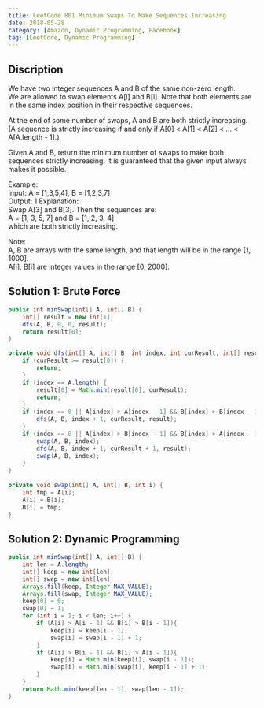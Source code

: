 ```yaml
---
title: LeetCode 801 Minimum Swaps To Make Sequences Increasing
date: 2018-05-28
category: [Amazon, Dynamic Programming, Facebook]
tag: [LeetCode, Dynamic Programming]
---
```


## Discription
We have two integer sequences A and B of the same non-zero length.  
We are allowed to swap elements A[i] and B[i].  Note that both elements are in the same index position in their respective sequences.  

At the end of some number of swaps, A and B are both strictly increasing.  (A sequence is strictly increasing if and only if A[0] < A[1] < A[2] < ... < A[A.length - 1].)  

Given A and B, return the minimum number of swaps to make both sequences strictly increasing.  It is guaranteed that the given input always makes it possible.  

Example:  
Input: A = [1,3,5,4], B = [1,2,3,7]  
Output: 1 
Explanation:   
Swap A[3] and B[3].  Then the sequences are:  
A = [1, 3, 5, 7] and B = [1, 2, 3, 4]  
which are both strictly increasing.  

Note:  
A, B are arrays with the same length, and that length will be in the range [1, 1000].  
A[i], B[i] are integer values in the range [0, 2000].

## Solution 1: Brute Force
```java
public int minSwap(int[] A, int[] B) {
    int[] result = new int[1];
    dfs(A, B, 0, 0, result);
    return result[0];
}

private void dfs(int[] A, int[] B, int index, int curResult, int[] result) {
    if (curResult >= result[0]) {
        return;
    }
    if (index == A.length) {
        result[0] = Math.min(result[0], curResult);
        return;
    }
    if (index == 0 || A[index] > A[index - 1] && B[index] > B[index - 1]) {
        dfs(A, B, index + 1, curResult, result);
    }
    if (index == 0 || A[index] > B[index - 1] && B[index] > A[index - 1]) {
        swap(A, B, index);
        dfs(A, B, index + 1, curResult + 1, result);
        swap(A, B, index);
    }
}
    
private void swap(int[] A, int[] B, int i) {
    int tmp = A[i];
    A[i] = B[i];
    B[i] = tmp;
}
```
## Solution 2: Dynamic Programming
```java
public int minSwap(int[] A, int[] B) {
    int len = A.length;
    int[] keep = new int[len];
    int[] swap = new int[len];
    Arrays.fill(keep, Integer.MAX_VALUE);
    Arrays.fill(swap, Integer.MAX_VALUE);
    keep[0] = 0;
    swap[0] = 1;
    for (int i = 1; i < len; i++) {
        if (A[i] > A[i - 1] && B[i] > B[i - 1]){
            keep[i] = keep[i - 1];
            swap[i] = swap[i - 1] + 1;
        }
        if (A[i] > B[i - 1] && B[i] > A[i - 1]){
            keep[i] = Math.min(keep[i], swap[i - 1]);
            swap[i] = Math.min(swap[i], keep[i - 1] + 1);
        }
    }
    return Math.min(keep[len - 1], swap[len - 1]);
}
```

